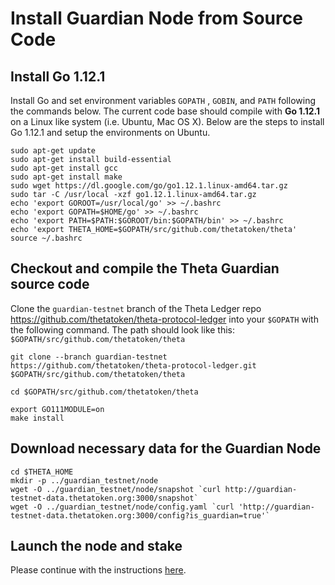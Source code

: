 # Install Guardian Node from Source Code

## Install Go 1.12.1

Install Go and set environment variables `GOPATH` , `GOBIN`, and `PATH` following the commands below. The current code base should compile with **Go 1.12.1** on a Linux like system (i.e. Ubuntu, Mac OS X). Below are the steps to install Go 1.12.1 and setup the environments on Ubuntu.

```
sudo apt-get update
sudo apt-get install build-essential
sudo apt-get install gcc
sudo apt-get install make
sudo wget https://dl.google.com/go/go1.12.1.linux-amd64.tar.gz
sudo tar -C /usr/local -xzf go1.12.1.linux-amd64.tar.gz
echo 'export GOROOT=/usr/local/go' >> ~/.bashrc
echo 'export GOPATH=$HOME/go' >> ~/.bashrc
echo 'export PATH=$PATH:$GOROOT/bin:$GOPATH/bin' >> ~/.bashrc
echo 'export THETA_HOME=$GOPATH/src/github.com/thetatoken/theta'
source ~/.bashrc
```

## Checkout and compile the Theta Guardian source code

Clone the `guardian-testnet` branch of the Theta Ledger repo https://github.com/thetatoken/theta-protocol-ledger into your `$GOPATH` with the following command. The path should look like this: `$GOPATH/src/github.com/thetatoken/theta`

```
git clone --branch guardian-testnet https://github.com/thetatoken/theta-protocol-ledger.git $GOPATH/src/github.com/thetatoken/theta

cd $GOPATH/src/github.com/thetatoken/theta

export GO111MODULE=on
make install
```

## Download necessary data for the Guardian Node

```
cd $THETA_HOME
mkdir -p ../guardian_testnet/node
wget -O ../guardian_testnet/node/snapshot `curl http://guardian-testnet-data.thetatoken.org:3000/snapshot`
wget -O ../guardian_testnet/node/config.yaml `curl 'http://guardian-testnet-data.thetatoken.org:3000/config?is_guardian=true'`
```

## Launch the node and stake

Please continue with the instructions [here](https://github.com/thetatoken/guardian-testnet-guide/tree/master#launch-the-guardian-node).


